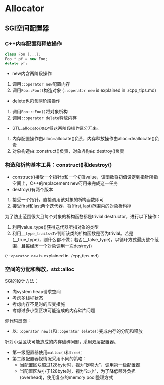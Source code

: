 # Allocator

## SGI空间配置器

### C++内存配置和释放操作

```cpp
class Foo {...};
Foo * pf = new Foo;
delete pf;
```

- new内含两阶段操作

1. 调用```::operator new```配置内存
2. 调用```Foo::Foo()```构造对象
(```::operator new``` is explained in ./cpp_tips.md)

- delete也包含两阶段操作

1. 调用```Foo::~Foo()```将对象析构
2. 调用```::operator delete```释放内存

- STL_allocator决定将这两阶段操作区分开来。

1. 内存配置操作由alloc::allocate()负责，内存释放操作由alloc::deallocate()负责
2. 对象构造由::construct()负责，对象析构由::destroy()负责

### 构造和析构基本工具：construct()和destroy()

- construct()接受一个指针p和一个初值value，该函数将初值设定到指针所指空间上，C++的replacement new可用来完成这一任务
- destroy()有两个版本

1. 接受一个指针。直接调用该对象的析构函数即可
2. 接受first和last两个迭代器，将[first, last)范围内的对象析构掉

为了防止范围很大且每个对象的析构函数都是trivial destructor，进行以下操作：

1. 利用value_type()获得迭代器所指对象的类型
2. 利用`__type_traits<T>`判断该类的析构函数是否为trivial。若是
(__true_type)，则什么都不做；若否(__false_type)，以循环方式遍历整个范围，且每经历一个对象调用一次destroy()

(```::operator new``` is explained in ./cpp_tips.md)

### 空间的分配和释放，std::alloc

SGI的设计方法：

- 向system heap请求空间
- 考虑多线程状态
- 考虑内存不足时的应变措施
- 考虑过多小型区块可能造成的内存碎片问题

源代码层面：

- 以`::operator new()`和`::operator delete()`完成内存的分配和释放

针对小型区块可能造成的内存破碎问题，采用双层配置器。

- 第一级配置器使用`malloc()`和`free()`
- 第二级配置器视情况采用不同的策略：
  - 当配置区块超过128byte时，视为“足够大”，调用第一级配置器
  - 当配置区块小于128byte时，视为“过小”，为了降低额外负担(overhead)，使用复杂的memory pool整理方式
